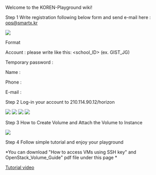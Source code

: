 Welcome to the KOREN-Playground wiki!

Step 1 Write registration following below form and send e-mail here : ops@smartx.kr


![](https://github.com/SmartX-Labs/KOREN-Playground/blob/master/images/op1.PNG)


Format

Account : please write like this: <school_ID> (ex. GIST_JG)

Temporary password :

Name :

Phone :

E-mail :


Step 2 Log-in your account to 210.114.90.12/horizon 

![](https://github.com/SmartX-Labs/KOREN-Playground/blob/master/images/ssh_rg_1.PNG)
![](https://github.com/SmartX-Labs/KOREN-Playground/blob/master/images/ssh_rg_2.PNG)
![](https://github.com/SmartX-Labs/KOREN-Playground/blob/master/images/ssh_rg_3.PNG)
![](https://github.com/SmartX-Labs/KOREN-Playground/blob/master/images/ssh_rg_4.PNG)


Step 3 How to Create Volume and Attach the Volume to Instance

![](https://github.com/SmartX-Labs/KOREN-Playground/blob/master/images/volume.PNG)


Step 4 Follow simple tutorial and enjoy your playground

*You can download "How to access VMs using SSH key" and OpenStack_Volume_Guide" pdf file under this page *

[Tutorial video](https://www.youtube.com/watch?v=5RS1S0uOZts)
